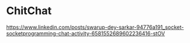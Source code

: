 # ChitChat

https://www.linkedin.com/posts/swarup-dey-sarkar-94776a191_socket-socketprogramming-chat-activity-6581552689602236416-stOV
